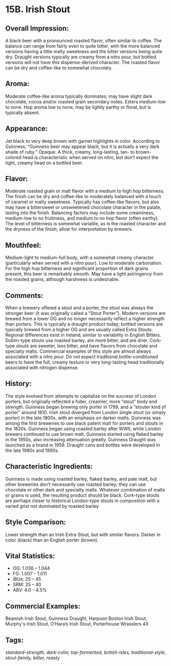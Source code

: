 # 15B. Irish Stout

## Overall Impression: 

A black beer with a pronounced roasted flavor, often similar to coffee. The balance can range from fairly even to quite bitter, with the more balanced versions having a little malty sweetness and the bitter versions being quite dry. Draught versions typically are creamy from a nitro pour, but bottled versions will not have this dispense-derived character. The roasted flavor can be dry and coffee-like to somewhat chocolaty. 

## Aroma: 

Moderate coffee-like aroma typically dominates; may have slight dark chocolate, cocoa and/or roasted grain secondary notes. Esters medium-low to none. Hop aroma low to none, may be lightly earthy or floral, but is typically absent.

## Appearance: 

Jet black to very deep brown with garnet highlights in color. According to Guinness, “Guinness beer may appear black, but it is actually a very dark shade of ruby.” Opaque. A thick, creamy, long-lasting, tan- to brown-colored head is characteristic when served on nitro, but don’t expect the tight, creamy head on a bottled beer. 

## Flavor: 

Moderate roasted grain or malt flavor with a medium to high hop bitterness. The finish can be dry and coffee-like to moderately balanced with a touch of caramel or malty sweetness. Typically has coffee-like flavors, but also may have a bittersweet or unsweetened chocolate character in the palate, lasting into the finish. Balancing factors may include some creaminess, medium-low to no fruitiness, and medium to no hop flavor (often earthy). The level of bitterness is somewhat variable, as is the roasted character and the dryness of the finish; allow for interpretation by brewers.

## Mouthfeel: 

Medium-light to medium-full body, with a somewhat creamy character (particularly when served with a nitro pour). Low to moderate carbonation. For the high hop bitterness and significant proportion of dark grains present, this beer is remarkably smooth. May have a light astringency from the roasted grains, although harshness is undesirable.

## Comments: 

When a brewery offered a stout and a porter, the stout was always the stronger beer (it was originally called a “Stout Porter”). Modern versions are brewed from a lower OG and no longer necessarily reflect a higher strength than porters. This is typically a draught product today; bottled versions are typically brewed from a higher OG and are usually called Extra Stouts. Regional differences exist in Ireland, similar to variability in English Bitters. Dublin-type stouts use roasted barley, are more bitter, and are drier. Cork-type stouts are sweeter, less bitter, and have flavors from chocolate and specialty malts. Commercial examples of this style are almost always associated with a nitro pour. Do not expect traditional bottle-conditioned beers to have the full, creamy texture or very long-lasting head traditionally associated with nitrogen dispense. 

## History: 

The style evolved from attempts to capitalize on the success of London porters, but originally reflected a fuller, creamier, more “stout” body and strength. Guinness began brewing only porter in 1799, and a “stouter kind of porter” around 1810. Irish stout diverged from London single stout (or simply porter) in the late 1800s, with an emphasis on darker malts. Guinness was among the first breweries to use black patent malt for porters and stouts in the 1820s. Guinness began using roasted barley after WWII, while London brewers continued to use brown malt. Guinness started using flaked barley in the 1950s, also increasing attenuation greatly. Guinness Draught was launched as a brand in 1959. Draught cans and bottles were developed in the late 1980s and 1990s. 

## Characteristic Ingredients: 

Guinness is made using roasted barley, flaked barley, and pale malt, but other breweries don’t necessarily use roasted barley; they can use chocolate or other dark and specialty malts. Whatever combination of malts or grains is used, the resulting product should be black. Cork-type stouts are perhaps closer to historical London-type stouts in composition with a varied grist not dominated by roasted barley.

## Style Comparison: 

Lower strength than an Irish Extra Stout, but with similar flavors. Darker in color (black) than an English porter (brown).

## Vital Statistics:	

- OG:	1.036 – 1.044
- FG:	1.007 – 1.011
- IBUs:	25 – 45	
- SRM:	25 – 40	
- ABV:	4.0 – 4.5%

## Commercial Examples: 

Beamish Irish Stout, Guinness Draught, Harpoon Boston Irish Stout, Murphy's Irish Stout, O’Hara’s Irish Stout, Porterhouse Wrasslers 4X

## Tags: 

_standard-strength, dark-color, top-fermented, british-isles, traditional-style, stout-family, bitter, roasty_
